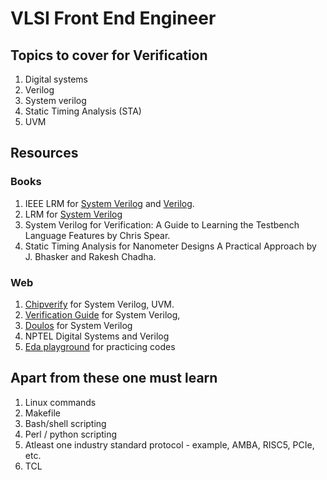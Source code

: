 # VLSI Front End Engineer

## Topics to cover for Verification
1. Digital systems
2. Verilog
3. System verilog
4. Static Timing Analysis (STA)
5. UVM

## Resources
### Books
1. IEEE LRM for [System Verilog](https://www.francisz.cn/download/IEEE_Standard_1800-2012%20SystemVerilog.pdf) and [Verilog](https://www.eg.bucknell.edu/~csci320/2016-fall/wp-content/uploads/2015/08/verilog-std-1364-2005.pdf).
2. LRM for [System Verilog](http://courses.eees.dei.unibo.it/LABMPHSENG/wp-content/uploads/2016/02/SystemVerilog_3.1a.pdf)
2. System Verilog for Verification: A Guide to Learning the Testbench Language Features by Chris Spear.
3. Static Timing Analysis for Nanometer Designs A Practical Approach by J. Bhasker and Rakesh Chadha.

### Web
1. [Chipverify](https://www.chipverify.com/) for System Verilog, UVM.
2. [Verification Guide](https://verificationguide.com/) for System Verilog, 
3. [Doulos](https://www.doulos.com/knowhow/systemverilog/systemverilog-tutorials/) for System Verilog  
4. NPTEL Digital Systems and Verilog
5. [Eda playground](https://www.edaplayground.com/) for practicing codes

## Apart from these one must learn
1. Linux commands 
2. Makefile
3. Bash/shell scripting
4. Perl / python scripting
5. Atleast one industry standard protocol - example, AMBA, RISC5, PCIe, etc.
6. TCL
